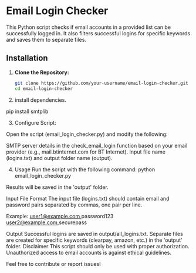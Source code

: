 # Email Login Checker

This Python script checks if email accounts in a provided list can be successfully logged in. 
It also filters successful logins for specific keywords and saves them to separate files.

## Installation

1. **Clone the Repository:**
   ```bash
   git clone https://github.com/your-username/email-login-checker.git
   cd email-login-checker

2. install dependencies.

pip install smtplib

3. Configure Script:

Open the script (email_login_checker.py) and modify the following:

SMTP server details in the check_email_login function based on your email provider 
(e.g., mail.btinternet.com for BT Internet).
Input file name (logins.txt) and output folder name (output).

4. Usage
Run the script with the following command:
python email_login_checker.py

Results will be saved in the 'output' folder.

Input File Format
The input file (logins.txt) should contain email and password pairs separated by commas, 
one pair per line.

Example:
user1@example.com,password123
user2@example.com,securepass

Output
Successful logins are saved in output/all_logins.txt.
Separate files are created for specific keywords (clearpay, amazon, etc.) in the 'output' folder.
Disclaimer
This script should only be used with proper authorization. Unauthorized access to email accounts is against ethical guidelines.

Feel free to contribute or report issues!
